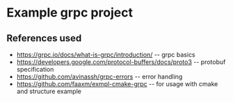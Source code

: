 # Example grpc project

## References used
* https://grpc.io/docs/what-is-grpc/introduction/ -- grpc basics
* https://developers.google.com/protocol-buffers/docs/proto3 -- protobuf specification
* https://github.com/avinassh/grpc-errors -- error handling
* https://github.com/faaxm/exmpl-cmake-grpc -- for usage with cmake and structure example